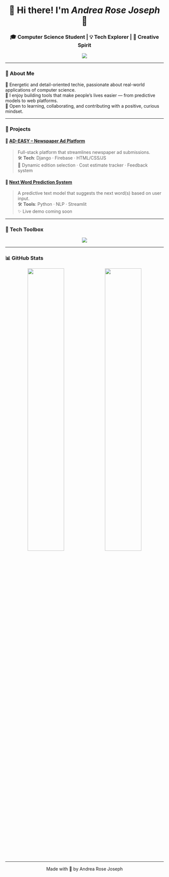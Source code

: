 <h1 align="center">🌸 Hi there! I'm <em>Andrea Rose Joseph</em> 🌸</h1>

<h3 align="center">🎓 Computer Science Student | 💡 Tech Explorer | 🎤 Creative Spirit</h3>

<p align="center">
  <img src="https://readme-typing-svg.demolab.com?font=Fira+Code&size=28&pause=1000&color=F97316&center=true&vCenter=true&width=600&lines=Upcoming+B.Tech+Graduate+(2026)" />
</p>

---

### 🧠 About Me

🌟 Energetic and detail-oriented techie, passionate about real-world applications of computer science.  
🚀 I enjoy building tools that make people’s lives easier — from predictive models to web platforms.  
🎯 Open to learning, collaborating, and contributing with a positive, curious mindset.

---

### 💼 Projects

#### 📰 [AD-EASY – Newspaper Ad Platform](https://github.com/Aandrearose4/ADEASY)
> Full-stack platform that streamlines newspaper ad submissions.  
🛠️ **Tech**: Django · Firebase · HTML/CSS/JS  
📌 Dynamic edition selection · Cost estimate tracker · Feedback system

#### 🔮 [Next Word Prediction System](https://github.com/Aandrearose4/Next-Word-Prediction)
> A predictive text model that suggests the next word(s) based on user input.  
🛠️ **Tools**: Python · NLP · Streamlit  
✨ Live demo coming soon  
---

### 🧰 Tech Toolbox

<p align="center">
  <img src="https://skillicons.dev/icons?i=python,html,css,js,django,firebase,git,c" />
</p>

---

### 📊 GitHub Stats

<p align="center">
  <img src="https://github-readme-stats.vercel.app/api?username=Aandrearose4&show_icons=true&theme=radical" width="48%" />
  <img src="https://github-readme-stats.vercel.app/api/top-langs/?username=Aandrearose4&layout=compact&theme=radical" width="48%" />
</p>

---

<sub><p align="center">Made with 💙 by Andrea Rose Joseph </p></sub>
